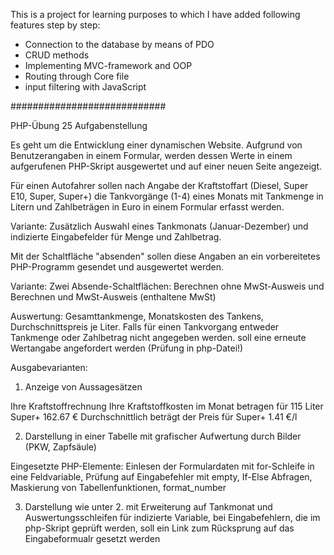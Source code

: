 This is a project for learning purposes to which I have added following features step by step:
- Connection to the database by means of PDO
- CRUD methods
- Implementing MVC-framework and OOP
- Routing through Core file
- input filtering with JavaScript


############################

PHP-Übung 25
Aufgabenstellung

Es geht um die Entwicklung einer dynamischen Website. Aufgrund von Benutzerangaben in einem Formular, werden dessen Werte in einem aufgerufenen PHP-Skript ausgewertet und auf einer neuen Seite angezeigt.

Für einen Autofahrer sollen nach Angabe der Kraftstoffart (Diesel, Super E10, Super, Super+) die Tankvorgänge (1-4) eines Monats mit Tankmenge in Litern und Zahlbeträgen in Euro in einem Formular erfasst werden.

Variante: Zusätzlich Auswahl eines Tankmonats (Januar-Dezember) und indizierte Eingabefelder für Menge und Zahlbetrag.

Mit der Schaltfläche "absenden" sollen diese Angaben an ein vorbereitetes PHP-Programm gesendet und ausgewertet werden.

Variante: Zwei Absende-Schaltflächen: Berechnen ohne MwSt-Ausweis und Berechnen und MwSt-Ausweis (enthaltene MwSt)

Auswertung: Gesamttankmenge, Monatskosten des Tankens, Durchschnittspreis je Liter. Falls für einen Tankvorgang entweder Tankmenge oder Zahlbetrag nicht angegeben werden. soll eine erneute Wertangabe angefordert werden (Prüfung in php-Datei!)

Ausgabevarianten:

1. Anzeige von Aussagesätzen

Ihre Kraftstoffrechnung
Ihre Kraftstoffkosten im Monat betragen für 115 Liter Super+ 162.67 €
Durchschnittlich beträgt der Preis für Super+ 1.41 €/l

2. Darstellung in einer Tabelle mit grafischer Aufwertung durch Bilder (PKW, Zapfsäule)

Eingesetzte PHP-Elemente: Einlesen der Formulardaten mit for-Schleife in eine Feldvariable, Prüfung auf Eingabefehler mit empty, If-Else Abfragen, Maskierung von Tabellenfunktionen, format_number

3. Darstellung wie unter 2. mit Erweiterung auf Tankmonat und Auswertungsschleifen für indizierte Variable, bei Eingabefehlern, die im php-Skript geprüft werden, soll ein Link zum Rücksprung auf das Eingabeformualr gesetzt werden
